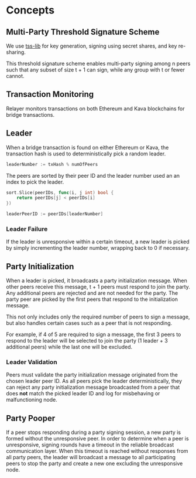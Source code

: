 # Concepts

## Multi-Party Threshold Signature Scheme

We use [tss-lib] for key generation, signing using secret shares, and key
re-sharing.

This threshold signature scheme enables multi-party signing among n peers such
that any subset of size t + 1 can sign, while any group with t or fewer cannot.

## Transaction Monitoring

Relayer monitors transactions on both Ethereum and Kava blockchains for bridge
transactions.

## Leader

When a bridge transaction is found on either Ethereum or Kava, the transaction
hash is used to deterministically pick a random leader.

```go
leaderNumber := txHash % numOfPeers
```

The peers are sorted by their peer ID and the leader number used an an index to
pick the leader.


```go
sort.Slice(peerIDs, func(i, j int) bool {
    return peerIDs[j] < peerIDs[i]
})

leaderPeerID := peerIDs[leaderNumber]
```

### Leader Failure

If the leader is unresponsive within a certain timeout, a new leader is picked
by simply incrementing the leader number, wrapping back to 0 if necessary.

## Party Initialization

When a leader is picked, it broadcasts a party initialization message. When
other peers receive this message, t + 1 peers must respond to join the party.
Any additional peers are rejected and are not needed for the party. The party
peer are picked by the first peers that respond to the initialization message.

This not only includes only the required number of peers to sign a message, but
also handles certain cases such as a peer that is not responding.

For example, if 4 of 5 are required to sign a message, the first 3 peers to
respond to the leader will be selected to join the party (1 leader + 3
additional peers) while the last one will be excluded.

### Leader Validation

Peers must validate the party initialization message originated from the chosen
leader peer ID. As all peers pick the leader deterministically, they can reject
any party initialization message broadcasted from a peer that does **not** match
the picked leader ID and log for misbehaving or malfunctioning node.

## Party Pooper

If a peer stops responding during a party signing session, a new party is formed
without the unresponsive peer. In order to determine when a peer is
unresponsive, signing rounds have a timeout in the reliable broadcast
communication layer. When this timeout is reached without responses from all
party peers, the leader will broadcast a message to all participating peers to
stop the party and create a new one excluding the unresponsive node.


[tss-lib]: https://github.com/bnb-chain/tss-lib
